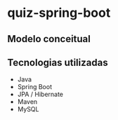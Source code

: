# quiz-spring-boot

## Modelo conceitual


## Tecnologias utilizadas
- Java
- Spring Boot
- JPA / Hibernate
- Maven
- MySQL
